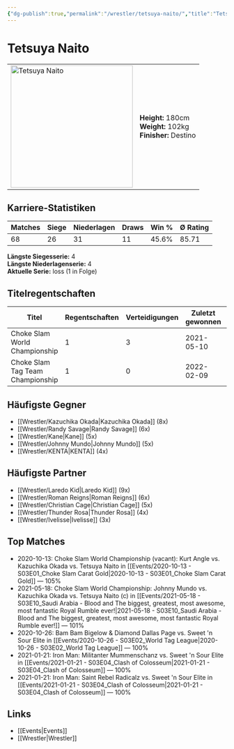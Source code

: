 ```yaml
---
{"dg-publish":true,"permalink":"/wrestler/tetsuya-naito/","title":"Tetsuya Naito","tags":["wrestler"],"noteIcon":""}
---
```



# Tetsuya Naito

<table>
        <tr>
        <td><img src="https://github.com/CptSpaulding1980/choke-slam-wrestling/releases/download/images/Tetsuya_Naito.png" width="280" alt="Tetsuya Naito"></td>
        <td>
        <b>Height:</b> 180cm<br>
        <b>Weight:</b> 102kg<br>
        <b>Finisher:</b> Destino<br>
        </td>
        </tr>
        </table>
        
## Karriere-Statistiken

| Matches | Siege | Niederlagen | Draws | Win % | Ø Rating |
|---------|-------|-------------|-------|-------|-----------|
| 68 | 26 | 31 | 11 | 45.6% | 85.71 |

**Längste Siegesserie:** 4<br>**Längste Niederlagenserie:** 4<br>**Aktuelle Serie:** loss (1 in Folge)

## Titelregentschaften
| Titel | Regentschaften | Verteidigungen | Zuletzt gewonnen | Aktuell |
|-------|---------------|----------------|------------------|---------|
| Choke Slam World Championship | 1 | 3 | 2021-05-10 |  |
| Choke Slam Tag Team Championship | 1 | 0 | 2022-02-09 |  |


## Häufigste Gegner
- [[Wrestler/Kazuchika Okada\|Kazuchika Okada]] (8x)
- [[Wrestler/Randy Savage\|Randy Savage]] (6x)
- [[Wrestler/Kane\|Kane]] (5x)
- [[Wrestler/Johnny Mundo\|Johnny Mundo]] (5x)
- [[Wrestler/KENTA\|KENTA]] (4x)

## Häufigste Partner
- [[Wrestler/Laredo Kid\|Laredo Kid]] (9x)
- [[Wrestler/Roman Reigns\|Roman Reigns]] (6x)
- [[Wrestler/Christian Cage\|Christian Cage]] (5x)
- [[Wrestler/Thunder Rosa\|Thunder Rosa]] (4x)
- [[Wrestler/Ivelisse\|Ivelisse]] (3x)

## Top Matches
- 2020-10-13: Choke Slam World Championship (vacant): Kurt Angle vs. Kazuchika Okada vs. Tetsuya Naito in [[Events/2020-10-13 - S03E01_Choke Slam Carat Gold\|2020-10-13 - S03E01_Choke Slam Carat Gold]] — 105%
- 2021-05-18: Choke Slam World Championship: Johnny Mundo vs. Kazuchika Okada vs. Tetsuya Naito (c) in [[Events/2021-05-18 - S03E10_Saudi Arabia - Blood and The biggest, greatest, most awesome, most fantastic Royal Rumble ever!\|2021-05-18 - S03E10_Saudi Arabia - Blood and The biggest, greatest, most awesome, most fantastic Royal Rumble ever!]] — 101%
- 2020-10-26: Bam Bam Bigelow & Diamond Dallas Page vs. Sweet 'n Sour Elite in [[Events/2020-10-26 - S03E02_World Tag League\|2020-10-26 - S03E02_World Tag League]] — 100%
- 2021-01-21: Iron Man: Militanter Mummenschanz vs. Sweet 'n Sour Elite in [[Events/2021-01-21 - S03E04_Clash of Colosseum\|2021-01-21 - S03E04_Clash of Colosseum]] — 100%
- 2021-01-21: Iron Man: Saint Rebel Radicalz vs. Sweet 'n Sour Elite in [[Events/2021-01-21 - S03E04_Clash of Colosseum\|2021-01-21 - S03E04_Clash of Colosseum]] — 100%

## Links
- [[Events\|Events]]
- [[Wrestler\|Wrestler]]
